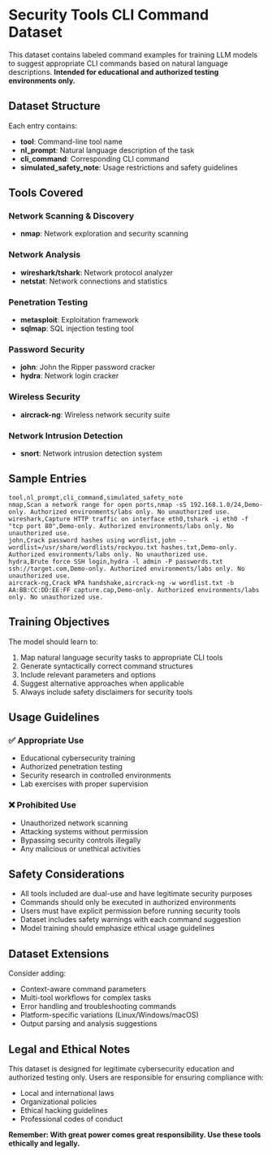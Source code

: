 # Security Tools CLI Command Dataset

This dataset contains labeled command examples for training LLM models to suggest appropriate CLI commands based on natural language descriptions. **Intended for educational and authorized testing environments only.**

## Dataset Structure

Each entry contains:
- **tool**: Command-line tool name
- **nl_prompt**: Natural language description of the task
- **cli_command**: Corresponding CLI command
- **simulated_safety_note**: Usage restrictions and safety guidelines

## Tools Covered

### Network Scanning & Discovery
- **nmap**: Network exploration and security scanning

### Network Analysis
- **wireshark/tshark**: Network protocol analyzer
- **netstat**: Network connections and statistics

### Penetration Testing
- **metasploit**: Exploitation framework
- **sqlmap**: SQL injection testing tool

### Password Security
- **john**: John the Ripper password cracker
- **hydra**: Network login cracker

### Wireless Security
- **aircrack-ng**: Wireless network security suite

### Network Intrusion Detection
- **snort**: Network intrusion detection system

## Sample Entries

```csv
tool,nl_prompt,cli_command,simulated_safety_note
nmap,Scan a network range for open ports,nmap -sS 192.168.1.0/24,Demo-only. Authorized environments/labs only. No unauthorized use.
wireshark,Capture HTTP traffic on interface eth0,tshark -i eth0 -f "tcp port 80",Demo-only. Authorized environments/labs only. No unauthorized use.
john,Crack password hashes using wordlist,john --wordlist=/usr/share/wordlists/rockyou.txt hashes.txt,Demo-only. Authorized environments/labs only. No unauthorized use.
hydra,Brute force SSH login,hydra -l admin -P passwords.txt ssh://target.com,Demo-only. Authorized environments/labs only. No unauthorized use.
aircrack-ng,Crack WPA handshake,aircrack-ng -w wordlist.txt -b AA:BB:CC:DD:EE:FF capture.cap,Demo-only. Authorized environments/labs only. No unauthorized use.
```

## Training Objectives

The model should learn to:
1. Map natural language security tasks to appropriate CLI tools
2. Generate syntactically correct command structures
3. Include relevant parameters and options
4. Suggest alternative approaches when applicable
5. Always include safety disclaimers for security tools

## Usage Guidelines

### ✅ Appropriate Use
- Educational cybersecurity training
- Authorized penetration testing
- Security research in controlled environments
- Lab exercises with proper supervision

### ❌ Prohibited Use
- Unauthorized network scanning
- Attacking systems without permission
- Bypassing security controls illegally
- Any malicious or unethical activities

## Safety Considerations

- All tools included are dual-use and have legitimate security purposes
- Commands should only be executed in authorized environments
- Users must have explicit permission before running security tools
- Dataset includes safety warnings with each command suggestion
- Model training should emphasize ethical usage guidelines

## Dataset Extensions

Consider adding:
- Context-aware command parameters
- Multi-tool workflows for complex tasks
- Error handling and troubleshooting commands
- Platform-specific variations (Linux/Windows/macOS)
- Output parsing and analysis suggestions

## Legal and Ethical Notes

This dataset is designed for legitimate cybersecurity education and authorized testing only. Users are responsible for ensuring compliance with:
- Local and international laws
- Organizational policies
- Ethical hacking guidelines
- Professional codes of conduct

**Remember: With great power comes great responsibility. Use these tools ethically and legally.**

